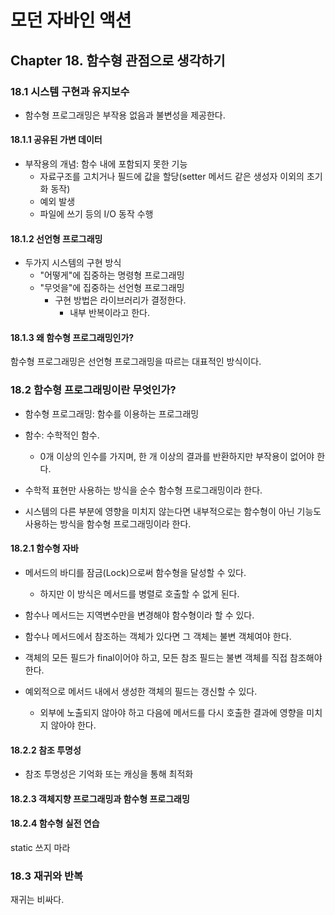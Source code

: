 # 모던 자바인 액션

## Chapter 18. 함수형 관점으로 생각하기

### 18.1 시스템 구현과 유지보수

- 함수형 프로그래밍은 부작용 없음과 불변성을 제공한다.

#### 18.1.1 공유된 가변 데이터

- 부작용의 개념: 함수 내에 포함되지 못한 기능
  - 자료구조를 고치거나 필드에 값을 할당(setter 메서드 같은 생성자 이외의 초기화 동작)
  - 예외 발생
  - 파일에 쓰기 등의 I/O 동작 수행

#### 18.1.2 선언형 프로그래밍

- 두가지 시스템의 구현 방식
  - "어떻게"에 집중하는 명령형 프로그래밍
  - "무엇을"에 집중하는 선언형 프로그래밍
    - 구현 방법은 라이브러리가 결정한다.
      - 내부 반복이라고 한다.

#### 18.1.3 왜 함수형 프로그래밍인가?

함수형 프로그래밍은 선언형 프로그래밍을 따르는 대표적인 방식이다.

### 18.2 함수형 프로그래밍이란 무엇인가?

- 함수형 프로그래밍: 함수를 이용하는 프로그래밍
- 함수: 수학적인 함수.
  - 0개 이상의 인수를 가지며, 한 개 이상의 결과를 반환하지만 부작용이 없어야 한다.

- 수학적 표현만 사용하는 방식을 순수 함수형 프로그래밍이라 한다.
- 시스템의 다른 부분에 영향을 미치지 않는다면 내부적으로는 함수형이 아닌 기능도 사용하는 방식을 함수형 프로그래밍이라 한다.

#### 18.2.1 함수형 자바

- 메서드의 바디를 잠금(Lock)으로써 함수형을 달성할 수 있다.
  - 하지만 이 방식은 메서드를 병렬로 호출할 수 없게 된다.

- 함수나 메서드는 지역변수만을 변경해야 함수형이라 할 수 있다.
- 함수나 메서드에서 참조하는 객체가 있다면 그 객체는 불변 객체여야 한다.
- 객체의 모든 필드가 final이어야 하고, 모든 참조 필드는 불변 객체를 직접 참조해야 한다.
- 예외적으로 메서드 내에서 생성한 객체의 필드는 갱신할 수 있다.
  - 외부에 노출되지 않아야 하고 다음에 메서드를 다시 호출한 결과에 영향을 미치지 않아야 한다.

#### 18.2.2 참조 투명성

- 참조 투명성은 기억화 또는 캐싱을 통해 최적화

#### 18.2.3 객체지향 프로그래밍과 함수형 프로그래밍

#### 18.2.4 함수형 실전 연습

static 쓰지 마라

### 18.3 재귀와 반복

재귀는 비싸다.
